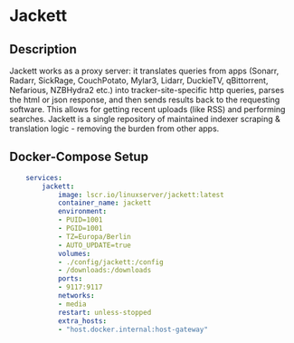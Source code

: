 # Jackett

## Description
Jackett works as a proxy server: it translates queries from apps (Sonarr, Radarr, SickRage, CouchPotato, Mylar3, Lidarr, DuckieTV, qBittorrent, Nefarious, NZBHydra2 etc.) into tracker-site-specific http queries, parses the html or json response, and then sends results back to the requesting software. This allows for getting recent uploads (like RSS) and performing searches. Jackett is a single repository of maintained indexer scraping & translation logic - removing the burden from other apps.

## Docker-Compose Setup

```yaml
    services:
        jackett:
            image: lscr.io/linuxserver/jackett:latest
            container_name: jackett
            environment:
            - PUID=1001
            - PGID=1001
            - TZ=Europa/Berlin
            - AUTO_UPDATE=true
            volumes:
            - ./config/jackett:/config
            - /downloads:/downloads
            ports:
            - 9117:9117
            networks:
            - media
            restart: unless-stopped
            extra_hosts:
            - "host.docker.internal:host-gateway"
```